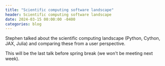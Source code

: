 ```yaml
---
title: "Scientific computing software landscape"
header: Scientific computing software landscape
date: 2024-03-15 00:00:00 -0400
categories: blog
---
```


Stephen talked about the scientific computing landscape (Python,
Cython, JAX, Julia) and comparing these from a user perspective.

This will be the last talk before spring break (we won't be meeting next week).
